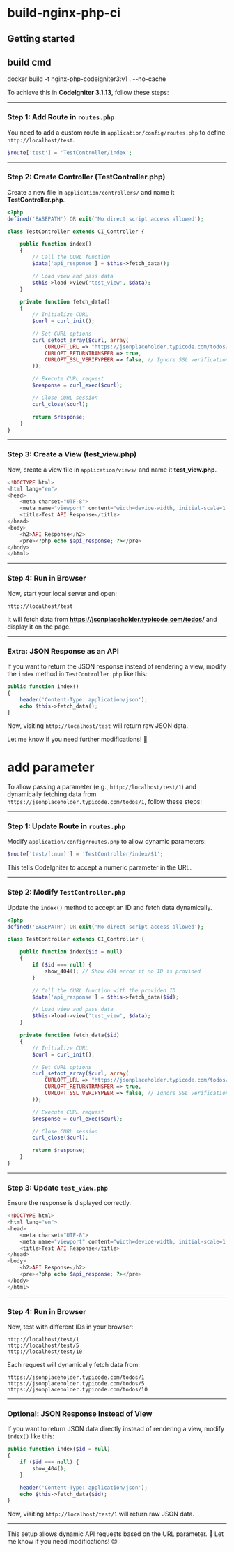 # build-nginx-php-ci

## Getting started


## build cmd 

docker build -t nginx-php-codeigniter3:v1 . --no-cache

To achieve this in **CodeIgniter 3.1.13**, follow these steps:

---

### **Step 1: Add Route in `routes.php`**
You need to add a custom route in `application/config/routes.php` to define `http://localhost/test`.

```php
$route['test'] = 'TestController/index';
```

---

### **Step 2: Create Controller (TestController.php)**
Create a new file in `application/controllers/` and name it **TestController.php**.

```php
<?php
defined('BASEPATH') OR exit('No direct script access allowed');

class TestController extends CI_Controller {

    public function index()
    {
        // Call the CURL function
        $data['api_response'] = $this->fetch_data();

        // Load view and pass data
        $this->load->view('test_view', $data);
    }

    private function fetch_data()
    {
        // Initialize CURL
        $curl = curl_init();

        // Set CURL options
        curl_setopt_array($curl, array(
            CURLOPT_URL => "https://jsonplaceholder.typicode.com/todos/",
            CURLOPT_RETURNTRANSFER => true,
            CURLOPT_SSL_VERIFYPEER => false, // Ignore SSL verification
        ));

        // Execute CURL request
        $response = curl_exec($curl);

        // Close CURL session
        curl_close($curl);

        return $response;
    }
}
```

---

### **Step 3: Create a View (test_view.php)**
Now, create a view file in `application/views/` and name it **test_view.php**.

```php
<!DOCTYPE html>
<html lang="en">
<head>
    <meta charset="UTF-8">
    <meta name="viewport" content="width=device-width, initial-scale=1.0">
    <title>Test API Response</title>
</head>
<body>
    <h2>API Response</h2>
    <pre><?php echo $api_response; ?></pre>
</body>
</html>
```

---

### **Step 4: Run in Browser**
Now, start your local server and open:

```
http://localhost/test
```

It will fetch data from **https://jsonplaceholder.typicode.com/todos/** and display it on the page.

---

### **Extra: JSON Response as an API**
If you want to return the JSON response instead of rendering a view, modify the `index` method in `TestController.php` like this:

```php
public function index()
{
    header('Content-Type: application/json');
    echo $this->fetch_data();
}
```

Now, visiting `http://localhost/test` will return raw JSON data.

Let me know if you need further modifications! 🚀

# add parameter 

To allow passing a parameter (e.g., `http://localhost/test/1`) and dynamically fetching data from `https://jsonplaceholder.typicode.com/todos/1`, follow these steps:

---

### **Step 1: Update Route in `routes.php`**
Modify `application/config/routes.php` to allow dynamic parameters:

```php
$route['test/(:num)'] = 'TestController/index/$1';
```

This tells CodeIgniter to accept a numeric parameter in the URL.

---

### **Step 2: Modify `TestController.php`**
Update the `index()` method to accept an ID and fetch data dynamically.

```php
<?php
defined('BASEPATH') OR exit('No direct script access allowed');

class TestController extends CI_Controller {

    public function index($id = null) 
    {
        if ($id === null) {
            show_404(); // Show 404 error if no ID is provided
        }

        // Call the CURL function with the provided ID
        $data['api_response'] = $this->fetch_data($id);

        // Load view and pass data
        $this->load->view('test_view', $data);
    }

    private function fetch_data($id) 
    {
        // Initialize CURL
        $curl = curl_init();

        // Set CURL options
        curl_setopt_array($curl, array(
            CURLOPT_URL => "https://jsonplaceholder.typicode.com/todos/" . $id,
            CURLOPT_RETURNTRANSFER => true,
            CURLOPT_SSL_VERIFYPEER => false, // Ignore SSL verification
        ));

        // Execute CURL request
        $response = curl_exec($curl);

        // Close CURL session
        curl_close($curl);

        return $response;
    }
}
```

---

### **Step 3: Update `test_view.php`**
Ensure the response is displayed correctly.

```php
<!DOCTYPE html>
<html lang="en">
<head>
    <meta charset="UTF-8">
    <meta name="viewport" content="width=device-width, initial-scale=1.0">
    <title>Test API Response</title>
</head>
<body>
    <h2>API Response</h2>
    <pre><?php echo $api_response; ?></pre>
</body>
</html>
```

---

### **Step 4: Run in Browser**
Now, test with different IDs in your browser:

```
http://localhost/test/1
http://localhost/test/5
http://localhost/test/10
```

Each request will dynamically fetch data from:

```
https://jsonplaceholder.typicode.com/todos/1
https://jsonplaceholder.typicode.com/todos/5
https://jsonplaceholder.typicode.com/todos/10
```

---

### **Optional: JSON Response Instead of View**
If you want to return JSON data directly instead of rendering a view, modify `index()` like this:

```php
public function index($id = null)
{
    if ($id === null) {
        show_404();
    }

    header('Content-Type: application/json');
    echo $this->fetch_data($id);
}
```

Now, visiting `http://localhost/test/1` will return raw JSON data.

---

This setup allows dynamic API requests based on the URL parameter. 🚀 Let me know if you need modifications! 😊

